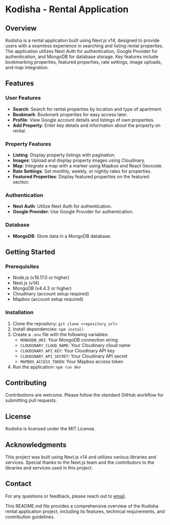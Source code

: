 # Kodisha - Rental Application

## Overview

Kodisha is a rental application built using Next.js v14, designed to provide users with a seamless experience in searching and listing rental properties. The application utilizes Next Auth for authentication, Google Provider for authentication, and MongoDB for database storage. Key features include bookmarking properties, featured properties, rate settings, image uploads, and map integration.

## Features

### User Features

- **Search**: Search for rental properties by location and type of apartment.
- **Bookmark**: Bookmark properties for easy access later.
- **Profile**: View Google account details and listings of own properties.
- **Add Property**: Enter key details and information about the property on rental.

### Property Features

- **Listing**: Display property listings with pagination.
- **Images**: Upload and display property images using Cloudinary.
- **Map**: Integrate a map with a marker using Mapbox and React Geocode.
- **Rate Settings**: Set monthly, weekly, or nightly rates for properties.
- **Featured Properties**: Display featured properties on the featured section.

### Authentication

- **Next Auth**: Utilize Next Auth for authentication.
- **Google Provider**: Use Google Provider for authentication.

### Database

- **MongoDB**: Store data in a MongoDB database.

## Getting Started

### Prerequisites

- Node.js (v16.17.0 or higher)
- Next.js (v14)
- MongoDB (v4.4.3 or higher)
- Cloudinary (account setup required)
- Mapbox (account setup required)

### Installation

1. Clone the repository: `git clone <repository_url>`
2. Install dependencies: `npm install`
3. Create a `.env` file with the following variables:
   - `MONGODB_URI`: Your MongoDB connection string
   - `CLOUDINARY_CLOUD_NAME`: Your Cloudinary cloud name
   - `CLOUDINARY_API_KEY`: Your Cloudinary API key
   - `CLOUDINARY_API_SECRET`: Your Cloudinary API secret
   - `MAPBOX_ACCESS_TOKEN`: Your Mapbox access token
4. Run the application: `npm run dev`

## Contributing

Contributions are welcome. Please follow the standard GitHub workflow for submitting pull requests.

## License

Kodisha is licensed under the MIT License.

## Acknowledgments

This project was built using Next.js v14 and utilizes various libraries and services. Special thanks to the Next.js team and the contributors to the libraries and services used in this project.

## Contact

For any questions or feedback, please reach out to [email](mailto:devs.josia@gmail.com).

This README.md file provides a comprehensive overview of the Kodisha rental application project, including its features, technical requirements, and contribution guidelines.
